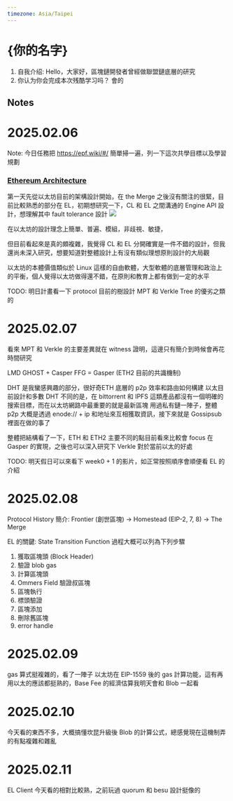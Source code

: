 ```yaml
---
timezone: Asia/Taipei
---
```


# {你的名字}

1. 自我介绍: Hello，大家好，區塊鏈開發者曾經做聯盟鏈底層的研究
2. 你认为你会完成本次残酷学习吗？ 會的

## Notes

<!-- Content_START -->

# 2025.02.06

Note: 今日任務把 https://epf.wiki/#/ 簡單掃一遍，列一下這次共學目標以及學習規劃

### [Ethereum Architecture](https://epf.wiki/#/wiki/protocol/architecture)

第一天先從以太坊目前的架構設計開始，在 the Merge 之後沒有關注的很緊，目前比較熟悉的部分在 EL，初期想研究一下，CL 和 EL 之間溝通的 Engine API 設計，想理解其中 fault tolerance 設計
![](https://epf.wiki/wiki/protocol/img/clients-overview.png)

在以太坊的設計理念上簡單、普遍、模組，非歧視、敏捷，

但目前看起來是真的頗複雜，我覺得 CL 和 EL 分開確實是一件不錯的設計，但我還尚未深入研究，想要知道對整體設計上有沒有類似理想原則設計的大局觀

以太坊的本體價值類似於 Linux 這樣的自由軟體，大型軟體的底層管理和政治上的平衡，個人覺得以太坊做得還不錯，在原則和教育上都有做到一定的水平

TODO: 明日計畫看一下 protocol 目前的樹設計 MPT 和 Verkle Tree 的優劣之類的

# 2025.02.07
看來 MPT 和 Verkle 的主要差異就在 witness 證明，這邊只有簡介到時候會再花時間研究

LMD GHOST + Casper FFG = Gasper (ETH2 目前的共識機制)

DHT 是我蠻感興趣的部分，很好奇ETH 底層的 p2p 效率和路由如何構建
以太目前設計和多數 DHT 不同的是，在 bittorrent 和 IPFS 這類產品都沒有一個明確的搜索目標，而在以太坊網路中最重要的就是最新區塊
用過私有鏈一陣子，整體 p2p 大概是透過 enode:// + ip 和地址來互相獲取資訊，接下來就是 Gossipsub 裡面在做的事了

整體把結構看了一下，ETH 和 ETH2 主要不同的點目前看來比較會 focus 在 Gasper 的實現，之後也可以深入研究下 Verkle 對於當前以太的好處

TODO: 明天假日可以來看下 week0 + 1 的影片，如正常按照順序會順便看 EL 的介紹

# 2025.02.08

Protocol History 簡介: Frontier (創世區塊) -> Homestead (EIP-2, 7, 8) -> The Merge

EL 的關鍵: State Transition Function
過程大概可以列為下列步驟
1. 獲取區塊頭 (Block Header)
2. 驗證 blob gas
3. 計算區塊頭
4. Ommers Field 驗證叔區塊
5. 區塊執行
6. 標頭驗證
7. 區塊添加
8. 刪除舊區塊
9. error handle

# 2025.02.09
gas 算式挺複雜的，看了一陣子
以太坊在 EIP-1559 後的 gas 計算功能，這有再用以太的應該都挺熟的，Base Fee 的經濟估算我明天會和 Blob 一起看

# 2025.02.10
今天看的東西不多，大概搞懂坎昆升級後 Blob 的計算公式，總感覺現在這機制弄的有點複雜和雜亂

# 2025.02.11
EL Client 今天看的相對比較熟，之前玩過 quorum 和 besu 設計挺像的

<!-- Content_END -->